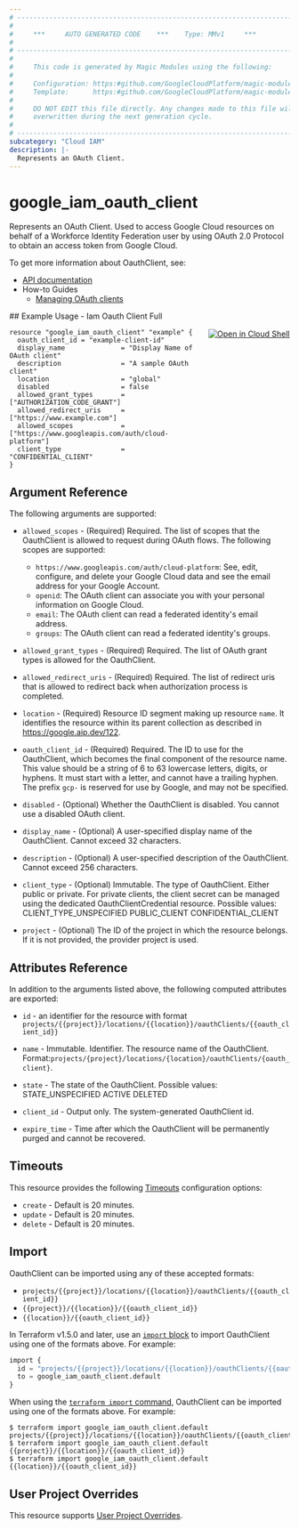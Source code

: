 ```yaml
---
# ----------------------------------------------------------------------------
#
#     ***     AUTO GENERATED CODE    ***    Type: MMv1     ***
#
# ----------------------------------------------------------------------------
#
#     This code is generated by Magic Modules using the following:
#
#     Configuration: https:#github.com/GoogleCloudPlatform/magic-modules/tree/main/mmv1/products/iamworkforcepool/OauthClient.yaml
#     Template:      https:#github.com/GoogleCloudPlatform/magic-modules/tree/main/mmv1/templates/terraform/resource.html.markdown.tmpl
#
#     DO NOT EDIT this file directly. Any changes made to this file will be
#     overwritten during the next generation cycle.
#
# ----------------------------------------------------------------------------
subcategory: "Cloud IAM"
description: |-
  Represents an OAuth Client.
---
```


# google_iam_oauth_client

Represents an OAuth Client. Used to access Google Cloud resources on behalf of a
Workforce Identity Federation user by using OAuth 2.0 Protocol to obtain an access
token from Google Cloud.


To get more information about OauthClient, see:

* [API documentation](https://cloud.google.com/iam/docs/reference/rest/v1/projects.locations.oauthClients)
* How-to Guides
    * [Managing OAuth clients](https://cloud.google.com/iam/docs/workforce-manage-oauth-app#manage-clients)

<div class = "oics-button" style="float: right; margin: 0 0 -15px">
  <a href="https://console.cloud.google.com/cloudshell/open?cloudshell_git_repo=https%3A%2F%2Fgithub.com%2Fterraform-google-modules%2Fdocs-examples.git&cloudshell_image=gcr.io%2Fcloudshell-images%2Fcloudshell%3Alatest&cloudshell_print=.%2Fmotd&cloudshell_tutorial=.%2Ftutorial.md&cloudshell_working_dir=iam_oauth_client_full&open_in_editor=main.tf" target="_blank">
    <img alt="Open in Cloud Shell" src="//gstatic.com/cloudssh/images/open-btn.svg" style="max-height: 44px; margin: 32px auto; max-width: 100%;">
  </a>
</div>
## Example Usage - Iam Oauth Client Full


```hcl
resource "google_iam_oauth_client" "example" {
  oauth_client_id = "example-client-id"
  display_name              = "Display Name of OAuth client"
  description               = "A sample OAuth client"
  location                  = "global"
  disabled                  = false
  allowed_grant_types       = ["AUTHORIZATION_CODE_GRANT"]
  allowed_redirect_uris     = ["https://www.example.com"]
  allowed_scopes            = ["https://www.googleapis.com/auth/cloud-platform"]
  client_type               = "CONFIDENTIAL_CLIENT"
}
```

## Argument Reference

The following arguments are supported:


* `allowed_scopes` -
  (Required)
  Required. The list of scopes that the OauthClient is allowed to request during
  OAuth flows.
  The following scopes are supported:
  * `https://www.googleapis.com/auth/cloud-platform`: See, edit, configure,
  and delete your Google Cloud data and see the email address for your Google
  Account.
  * `openid`: The OAuth client can associate you with your personal
  information on Google Cloud.
  * `email`: The OAuth client can read a federated identity's email address.
  * `groups`: The OAuth client can read a federated identity's groups.

* `allowed_grant_types` -
  (Required)
  Required. The list of OAuth grant types is allowed for the OauthClient.

* `allowed_redirect_uris` -
  (Required)
  Required. The list of redirect uris that is allowed to redirect back
  when authorization process is completed.

* `location` -
  (Required)
  Resource ID segment making up resource `name`. It identifies the resource within its parent collection as described in https://google.aip.dev/122.

* `oauth_client_id` -
  (Required)
  Required. The ID to use for the OauthClient, which becomes the final component of
  the resource name. This value should be a string of 6 to 63 lowercase
  letters, digits, or hyphens. It must start with a letter, and cannot have a
  trailing hyphen. The prefix `gcp-` is reserved for use by Google, and may
  not be specified.


* `disabled` -
  (Optional)
  Whether the OauthClient is disabled. You cannot use a disabled OAuth
  client.

* `display_name` -
  (Optional)
  A user-specified display name of the OauthClient.
  Cannot exceed 32 characters.

* `description` -
  (Optional)
  A user-specified description of the OauthClient.
  Cannot exceed 256 characters.

* `client_type` -
  (Optional)
  Immutable. The type of OauthClient. Either public or private.
  For private clients, the client secret can be managed using the dedicated
  OauthClientCredential resource.
  Possible values:
  CLIENT_TYPE_UNSPECIFIED
  PUBLIC_CLIENT
  CONFIDENTIAL_CLIENT

* `project` - (Optional) The ID of the project in which the resource belongs.
    If it is not provided, the provider project is used.



## Attributes Reference

In addition to the arguments listed above, the following computed attributes are exported:

* `id` - an identifier for the resource with format `projects/{{project}}/locations/{{location}}/oauthClients/{{oauth_client_id}}`

* `name` -
  Immutable. Identifier. The resource name of the OauthClient.
  Format:`projects/{project}/locations/{location}/oauthClients/{oauth_client}`.

* `state` -
  The state of the OauthClient.
  Possible values:
  STATE_UNSPECIFIED
  ACTIVE
  DELETED

* `client_id` -
  Output only. The system-generated OauthClient id.

* `expire_time` -
  Time after which the OauthClient will be permanently purged and cannot
  be recovered.


## Timeouts

This resource provides the following
[Timeouts](https://developer.hashicorp.com/terraform/plugin/sdkv2/resources/retries-and-customizable-timeouts) configuration options:

- `create` - Default is 20 minutes.
- `update` - Default is 20 minutes.
- `delete` - Default is 20 minutes.

## Import


OauthClient can be imported using any of these accepted formats:

* `projects/{{project}}/locations/{{location}}/oauthClients/{{oauth_client_id}}`
* `{{project}}/{{location}}/{{oauth_client_id}}`
* `{{location}}/{{oauth_client_id}}`


In Terraform v1.5.0 and later, use an [`import` block](https://developer.hashicorp.com/terraform/language/import) to import OauthClient using one of the formats above. For example:

```tf
import {
  id = "projects/{{project}}/locations/{{location}}/oauthClients/{{oauth_client_id}}"
  to = google_iam_oauth_client.default
}
```

When using the [`terraform import` command](https://developer.hashicorp.com/terraform/cli/commands/import), OauthClient can be imported using one of the formats above. For example:

```
$ terraform import google_iam_oauth_client.default projects/{{project}}/locations/{{location}}/oauthClients/{{oauth_client_id}}
$ terraform import google_iam_oauth_client.default {{project}}/{{location}}/{{oauth_client_id}}
$ terraform import google_iam_oauth_client.default {{location}}/{{oauth_client_id}}
```

## User Project Overrides

This resource supports [User Project Overrides](https://registry.terraform.io/providers/hashicorp/google/latest/docs/guides/provider_reference#user_project_override).
